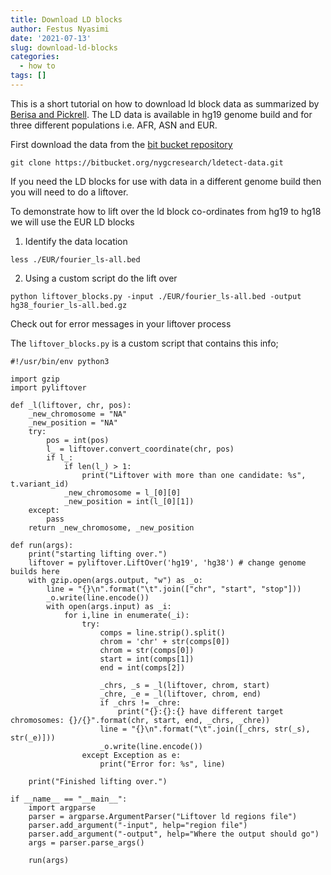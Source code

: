 ```yaml
---
title: Download LD blocks
author: Festus Nyasimi
date: '2021-07-13'
slug: download-ld-blocks
categories:
  - how to
tags: []
---
```


This is a short tutorial on how to download ld block data as summarized by [Berisa and Pickrell](https://www.ncbi.nlm.nih.gov/pmc/articles/PMC4731402/). The LD data is available in hg19 genome build and for three different populations i.e. AFR, ASN and EUR.

First download the data from the [bit bucket repository](https://bitbucket.org/nygcresearch/ldetect-data/src/master/)
```{bash}
git clone https://bitbucket.org/nygcresearch/ldetect-data.git
```

If you need the LD blocks for use with data in a different genome build then you will need to do a liftover.

To demonstrate how to lift over the ld block co-ordinates from hg19 to hg18 we will use the EUR LD blocks

1. Identify the data location
```{bash}
less ./EUR/fourier_ls-all.bed
```
2. Using a custom script do the lift over
```{bash}
python liftover_blocks.py -input ./EUR/fourier_ls-all.bed -output hg38_fourier_ls-all.bed.gz
```
Check out for error messages in your liftover process

The `liftover_blocks.py` is a custom script that contains this info;
```
#!/usr/bin/env python3

import gzip
import pyliftover

def _l(liftover, chr, pos):
    _new_chromosome = "NA"
    _new_position = "NA"
    try:
        pos = int(pos)
        l_ = liftover.convert_coordinate(chr, pos)
        if l_:
            if len(l_) > 1:
                print("Liftover with more than one candidate: %s", t.variant_id)
            _new_chromosome = l_[0][0]
            _new_position = int(l_[0][1])
    except:
        pass
    return _new_chromosome, _new_position

def run(args):
    print("starting lifting over.")
    liftover = pyliftover.LiftOver('hg19', 'hg38') # change genome builds here
    with gzip.open(args.output, "w") as _o:
        line = "{}\n".format("\t".join(["chr", "start", "stop"]))
        _o.write(line.encode())
        with open(args.input) as _i:
            for i,line in enumerate(_i):
                try:
                    comps = line.strip().split()
                    chrom = 'chr' + str(comps[0])
                    chrom = str(comps[0])
                    start = int(comps[1])
                    end = int(comps[2])

                    _chrs, _s = _l(liftover, chrom, start)
                    _chre, _e = _l(liftover, chrom, end)
                    if _chrs != _chre:
                        print("{}:{}:{} have different target chromosomes: {}/{}".format(chr, start, end, _chrs, _chre))
                    line = "{}\n".format("\t".join([_chrs, str(_s), str(_e)]))
                    _o.write(line.encode())
                except Exception as e:
                    print("Error for: %s", line)

    print("Finished lifting over.")

if __name__ == "__main__":
    import argparse
    parser = argparse.ArgumentParser("Liftover ld regions file")
    parser.add_argument("-input", help="region file")
    parser.add_argument("-output", help="Where the output should go")
    args = parser.parse_args()

    run(args)

```